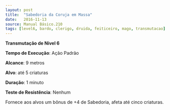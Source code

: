 ```yaml
---
layout: post
title:  "Sabedoria da Coruja em Massa"
date:   2016-11-13
source: Manual Básico.210
tags: [level6, bardo, clerigo, druida, feiticeiro, mago, transmutacao]
---
```


**Transmutação de Nível 6**

**Tempo de Execução**: Ação Padrão

**Alcance**: 9 metros

**Alvo**: até 5 criaturas

**Duração**: 1 minuto

**Teste de Resistência**: Nenhum

Fornece aos alvos um bônus de +4 de Sabedoria, afeta até cinco criaturas.